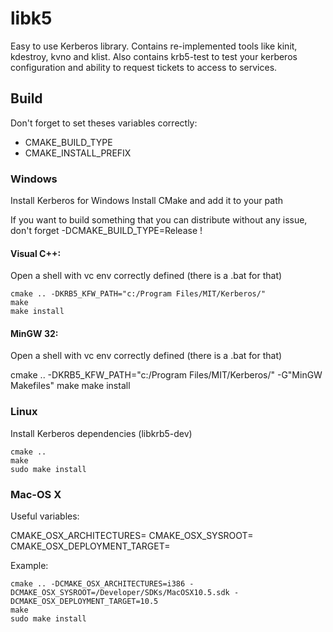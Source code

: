 # libk5

Easy to use Kerberos library. Contains re-implemented tools like
kinit, kdestroy, kvno and klist. Also contains krb5-test to test
your kerberos configuration and ability to request tickets to access
to services.

## Build

Don't forget to set theses variables correctly:
- CMAKE_BUILD_TYPE
- CMAKE_INSTALL_PREFIX

### Windows

Install Kerberos for Windows
Install CMake and add it to your path

If you want to build something that you can distribute without
any issue, don't forget -DCMAKE_BUILD_TYPE=Release !

#### Visual C++:

Open a shell with vc env correctly defined (there is a .bat for that)

    cmake .. -DKRB5_KFW_PATH="c:/Program Files/MIT/Kerberos/"
    make
    make install

#### MinGW 32:

Open a shell with vc env correctly defined (there is a .bat for that)

   cmake .. -DKRB5_KFW_PATH="c:/Program Files/MIT/Kerberos/" -G"MinGW Makefiles"
   make
   make install

### Linux

Install Kerberos dependencies (libkrb5-dev)

    cmake ..
    make
    sudo make install

### Mac-OS X

Useful variables:

CMAKE_OSX_ARCHITECTURES=
CMAKE_OSX_SYSROOT=
CMAKE_OSX_DEPLOYMENT_TARGET=

Example:

    cmake .. -DCMAKE_OSX_ARCHITECTURES=i386 -DCMAKE_OSX_SYSROOT=/Developer/SDKs/MacOSX10.5.sdk -DCMAKE_OSX_DEPLOYMENT_TARGET=10.5
    make
    sudo make install
